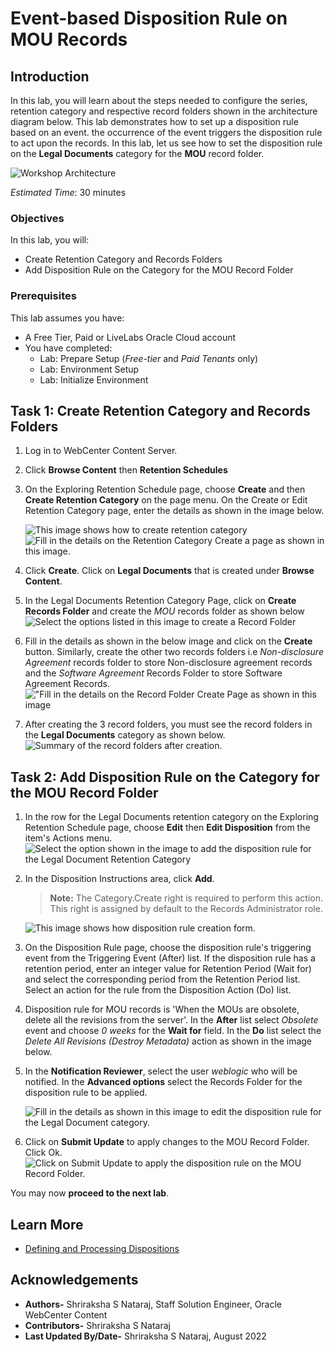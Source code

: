 # Event-based Disposition Rule on MOU Records

## Introduction

In this lab, you will learn about the steps needed to configure the series, retention category and respective record folders shown in the architecture diagram below. This lab demonstrates how to set up a disposition rule based on an event. the occurrence of the event triggers the disposition rule to act upon the records. In this lab, let us see how to set the disposition rule on the **Legal Documents** category for the **MOU** record folder.

  ![Workshop Architecture](./images/workshop-architecture.png "Workshop Architecture")

*Estimated Time*: 30 minutes

### Objectives

In this lab, you will:

* Create Retention Category and Records Folders
* Add Disposition Rule on the Category for the MOU Record Folder

### Prerequisites
This lab assumes you have:
- A Free Tier, Paid or LiveLabs Oracle Cloud account
- You have completed:
    - Lab: Prepare Setup (*Free-tier* and *Paid Tenants* only)
    - Lab: Environment Setup
    - Lab: Initialize Environment

## Task 1: Create Retention Category and Records Folders

1. Log in to WebCenter Content Server.

2. Click **Browse Content** then **Retention Schedules**

3. On the Exploring Retention Schedule page, choose **Create** and then **Create Retention Category** on the page menu. On the Create or Edit Retention Category page, enter the details as shown in the image below.

    ![This image shows how to create retention category](./images/create-retention-category.png "Create Retention Category")
    ![Fill in the details on the Retention Category Create a page as shown in this image.](./images/category-create-form.png "Create Retention Category Page")

4. Click **Create**. Click on **Legal Documents** that is created under **Browse Content**.

5. In the Legal Documents Retention Category Page, click on **Create Records Folder** and create the *MOU* records folder as shown below
     ![Select the options listed in this image to create a Record Folder](./images/create-record-folder.png " Create Record Folder")

6. Fill in the details as shown in the below image and click on the **Create** button. Similarly, create the other two records folders i.e *Non-disclosure Agreement* records folder to store Non-disclosure agreement records and the *Software Agreement* Records Folder to store Software Agreement Records.
      !["Fill in the details on the Record Folder Create Page as shown in this image](./images/record-folder-createform.png "Create Record Folder Form")

7. After creating the 3 record folders, you must see the record folders in the **Legal Documents** category as shown below.
      ![Summary of the record folders after creation.](./images/record-folders-legal-doc-category.png "Record Folders in Legal Document Category")

## Task 2: Add Disposition Rule on the Category for the MOU Record Folder

1. In the row for the Legal Documents retention category on the Exploring Retention Schedule page, choose **Edit** then **Edit Disposition** from the item's Actions menu.
    ![Select the option shown in the image to add the disposition rule for the Legal Document Retention Category](./images/edit-disposition.png "Edit Disposition Rule on the Retention Category **Legal Documents** ")

2. In the Disposition Instructions area, click **Add**.

    > **Note:** The Category.Create right is required to perform this action. This right is assigned by default to the Records Administrator role.

   ![This image shows how disposition rule creation form.](./images/add-dispostition.png "Add Disposition Page")

3. On the Disposition Rule page, choose the disposition rule's triggering event from the Triggering Event (After) list. If the disposition rule has a retention period, enter an integer value for Retention Period (Wait for) and select the corresponding period from the Retention Period list. Select an action for the rule from the Disposition Action (Do) list.

4. Disposition rule for MOU records is 'When the MOUs are obsolete, delete all the revisions from the server'. In the **After** list select *Obsolete* event and choose *0 weeks* for the **Wait for** field. In the **Do** list select the *Delete All Revisions (Destroy Metadata)* action as shown in the image below.

5. In the **Notification Reviewer**, select the user *weblogic* who will be notified. In the **Advanced options** select the Records Folder for the disposition rule to be applied.

    ![Fill in the details as shown in this image to edit the disposition rule for the Legal Document category.](./images/dispostion-rule-creation-form.png  "Create Disposition Rule Page")

6. Click on **Submit Update** to apply changes to the MOU Record Folder. Click Ok.
    ![Click on Submit Update to apply the disposition rule on the MOU Record Folder.](./images/submit-update.png "Submit Update page ")

 You may now **proceed to the next lab**.

## Learn More

* [Defining and Processing Dispositions](https://docs.oracle.com/en/middleware/webcenter/content/12.2.1.4/webcenter-content-manage/defining-and-processing-dispositions.html#GUID-0827B335-BA5E-4B9C-9270-27BE4520391C)

## Acknowledgements

* **Authors-** Shriraksha S Nataraj, Staff Solution Engineer, Oracle WebCenter Content
* **Contributors-** Shriraksha S Nataraj
* **Last Updated By/Date-** Shriraksha S Nataraj, August 2022
